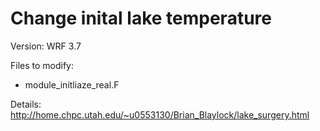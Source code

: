 # Change inital lake temperature
Version: WRF 3.7

Files to modify:
- module_initliaze_real.F

Details: http://home.chpc.utah.edu/~u0553130/Brian_Blaylock/lake_surgery.html

